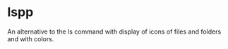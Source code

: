 # lspp
An alternative to the ls command with display of icons of files and folders and with colors.
